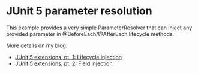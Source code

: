 # JUnit 5 parameter resolution

This example provides a very simple ParameterResolver that can inject any 
provided parameter in @BeforeEach/@AfterEach lifecycle methods.

More details on my blog:
 
* [JUnit 5 extensions, pt. 1: Lifecycle injection](https://bettersoftware.blog/2020/05/resolving-parameters-in-the-junit5-lifecycle/)
* [JUnit 5 extensions, pt. 2: Field injection](https://bettersoftware.blog/2020/05/resolving-field-parameters-in-junit5/)
